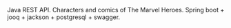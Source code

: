Java REST API.
Characters and comics of The Marvel Heroes.
Spring boot + jooq + jackson + postgresql + swagger.
